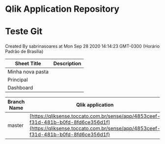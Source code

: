 # Qlik Application Repository 
# Teste Git
### 
Created By sabrinasoares at Mon Sep 28 2020 14:14:23 GMT-0300 (Horário Padrão de Brasília)




Sheet Title | Description
------------ | -------------
Minha nova pasta|
Principal|
Dashboard|



Branch Name|Qlik application
---|---
master|[https://qliksense.toccato.com.br/sense/app/4853ceef-f31d-481b-b0fd-8fd6ce356d1f](https://qliksense.toccato.com.br/sense/app/4853ceef-f31d-481b-b0fd-8fd6ce356d1f)